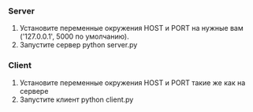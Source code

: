 
### Server
1. Установите переменные окружения HOST и PORT на нужные вам ('127.0.0.1', 5000 по умолчанию).
2. Запустите сервер python server.py
### Client
1. Установите переменные окружения HOST и PORT такие же как на сервере
2. Запустите клиент python client.py
